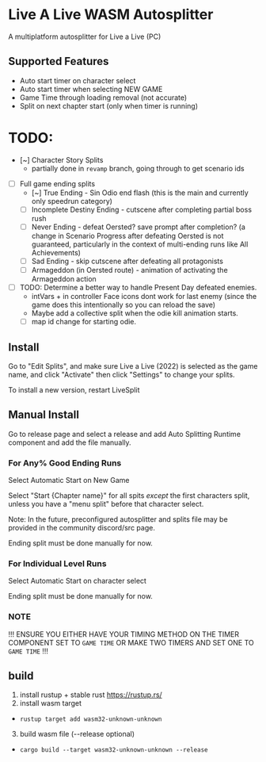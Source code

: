 # Live A Live WASM Autosplitter

A multiplatform autosplitter for Live a Live (PC)

## Supported Features
- Auto start timer on character select
- Auto start timer when selecting NEW GAME
- Game Time through loading removal (not accurate)
- Split on next chapter start (only when timer is running)

# TODO:
- [~] Character Story Splits
   - partially done in `revamp` branch, going through to get scenario ids
- [ ] Full game ending splits
    - [~] True Ending - Sin Odio end flash (this is the main and currently only speedrun category)
    - [ ] Incomplete Destiny Ending - cutscene after completing partial boss rush
    - [ ] Never Ending - defeat Oersted? save prompt after completion? (a change in Scenario Progress after defeating Oersted is not guaranteed, particularly in the context of multi-ending runs like All Achievements)
    - [ ] Sad Ending - skip cutscene after defeating all protagonists
    - [ ] Armageddon (in Oersted route) - animation of activating the Armageddon action
- [ ] TODO: Determine a better way to handle Present Day defeated enemies.
  - intVars + in controller Face icons dont work for last enemy (since the game does this intentionally so you can reload the save)
  - Maybe add a collective split when the odie kill animation starts.
  - [ ] map id change for starting odie.

## Install

Go to "Edit Splits", and make sure Live a Live (2022) is selected as the game name, and click "Activate" then click "Settings" to change your splits.

To install a new version, restart LiveSplit

## Manual Install

Go to release page and select a release and add Auto Splitting Runtime component and add the file manually.

### For Any% Good Ending Runs

Select Automatic Start on New Game

Select "Start {Chapter name}" for all spits *except* the first characters split, unless you have a "menu split" before that character select.

Note: In the future, preconfigured autosplitter and splits file may be provided in the community discord/src page.

Ending split must be done manually for now.

### For Individual Level Runs

Select Automatic Start on character select

Ending split must be done manually for now.

### NOTE

!!! ENSURE YOU EITHER HAVE YOUR TIMING METHOD ON THE TIMER COMPONENT SET TO `GAME TIME` OR MAKE TWO TIMERS AND SET ONE TO `GAME TIME` !!!

## build

1. install rustup + stable rust https://rustup.rs/
2. install wasm target
  - `rustup target add wasm32-unknown-unknown`
3. build wasm file (--release optional)
  - `cargo build --target wasm32-unknown-unknown --release`
